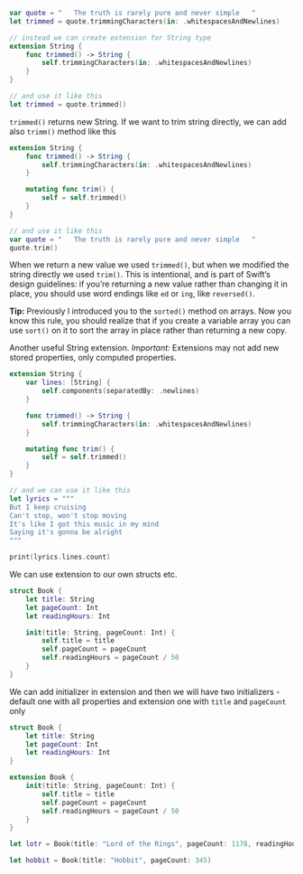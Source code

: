 ```swift
var quote = "   The truth is rarely pure and never simple   "
let trimmed = quote.trimmingCharacters(in: .whitespacesAndNewlines)

// instead we can create extension for String type
extension String {
    func trimmed() -> String {
        self.trimmingCharacters(in: .whitespacesAndNewlines)
    }
}

// and use it like this
let trimmed = quote.trimmed()
```

`trimmed()` returns new String. If we want to trim string directly, we can add also `trimm()` method like this
```swift
extension String {
    func trimmed() -> String {
        self.trimmingCharacters(in: .whitespacesAndNewlines)
    }

	mutating func trim() {
	    self = self.trimmed()
	}
}

// and use it like this
var quote = "   The truth is rarely pure and never simple   "
quote.trim()
```

When we return a new value we used `trimmed()`, but when we modified the string directly we used `trim()`. This is intentional, and is part of Swift’s design guidelines: if you’re returning a new value rather than changing it in place, you should use word endings like `ed` or `ing`, like `reversed()`.

**Tip:** Previously I introduced you to the `sorted()` method on arrays. Now you know this rule, you should realize that if you create a variable array you can use `sort()` on it to sort the array in place rather than returning a new copy.

Another useful String extension.
*Important:* Extensions may not add new stored properties, only computed properties.
```swift
extension String {
	var lines: [String] {
	    self.components(separatedBy: .newlines)
	}

    func trimmed() -> String {
        self.trimmingCharacters(in: .whitespacesAndNewlines)
    }

	mutating func trim() {
	    self = self.trimmed()
	}
}

// and we can use it like this
let lyrics = """
But I keep cruising
Can't stop, won't stop moving
It's like I got this music in my mind
Saying it's gonna be alright
"""

print(lyrics.lines.count)
```

We can use extension to our own structs etc.
```swift
struct Book {
    let title: String
    let pageCount: Int
    let readingHours: Int

    init(title: String, pageCount: Int) {
        self.title = title
        self.pageCount = pageCount
        self.readingHours = pageCount / 50
    }
}
```

We can add initializer in extension and then we will have two initializers - default one with all properties and extension one with `title` and `pageCount` only
```swift
struct Book {
    let title: String
    let pageCount: Int
    let readingHours: Int
}

extension Book {
    init(title: String, pageCount: Int) {
        self.title = title
        self.pageCount = pageCount
        self.readingHours = pageCount / 50
    }
}

let lotr = Book(title: "Lord of the Rings", pageCount: 1178, readingHours: 24)

let hobbit = Book(title: "Hobbit", pageCount: 345)
```

